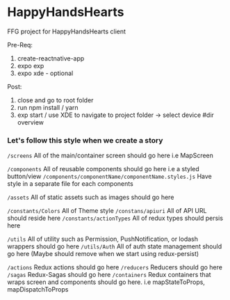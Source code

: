 # HappyHandsHearts

FFG project for HappyHandsHearts client

Pre-Req: 
1. create-reactnative-app
2. expo exp
3. expo xde - optional

Post: 
1. close and go to root folder
2. run npm install / yarn
3. exp start / use XDE to navigate to project folder -> select device
#dir overview


### Let's follow this style when we create a story

`/screens` All of the main/container screen should go here i.e MapScreen

`/components` All of reusable components should go here i.e a styled button/view
`/components/componentName/componentName.styles.js` Have style in a separate file for each components

`/assets` All of static assets such as images should go here

`/constants/Colors` All of Theme style
`/constans/apiuri` All of API URL should reside here
`/constants/actionTypes` All of redux types should persis here

`/utils` All of utility such as Permission, PushNotification, or lodash wrappers should go here
`/utils/Auth` All of auth state management should go here (Maybe should remove when we start using redux-persist)

`/actions` Redux actions should go here
`/reducers` Reducers should go here
`/sagas` Redux-Sagas should go here
`/containers` Redux containers that wraps screen and components should go here. i.e mapStateToProps, mapDispatchToProps
